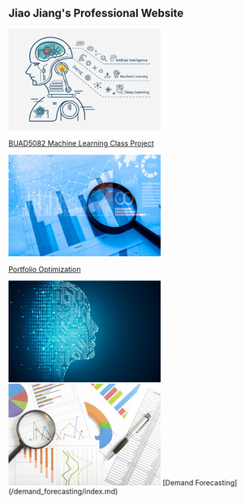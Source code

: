 ## Jiao Jiang's Professional Website

 <img src="/assets/img/github1.jpg" width="300" height="200" class="img-responsive" alt=""> 
 
 [BUAD5082 Machine Learning Class Project](/class_project/index.md)

 <img src="/assets/img/github2.jpg" width="300" height="200" class="img-responsive" alt=""> 
 
  [Portfolio Optimization](/code/index.md)

 <img src="/assets/img/github3.jpg" width="300" height="200" class="img-responsive" alt=""> 
 
  
 
 <img src="/assets/img/github4.jpg" width="300" height="200" class="img-responsive" alt=""> 
   [Demand Forecasting](/demand_forecasting/index.md)
